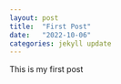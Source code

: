 ```yaml
---
layout: post
title:  "First Post"
date:   "2022-10-06" 
categories: jekyll update
---
```

This is my first post